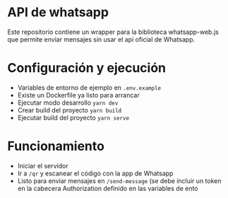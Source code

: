 # API de whatsapp

Este repositorio contiene un wrapper para la biblioteca whatsapp-web.js que permite enviar mensajes sin usar el api oficial de Whatsapp.

# Configuración y ejecución

- Variables de entorno de ejemplo en `.env.example`
- Existe un Dockerfile ya listo para arrancar
- Ejecutar modo desarrollo `yarn dev`
- Crear build del proyecto `yarn build`
- Ejecutar build del proyecto `yarn serve`

# Funcionamiento

- Iniciar el servidor
- Ir a `/qr` y escanear el código con la app de Whatsapp
- Listo para enviar mensajes en `/send-message` (se debe incluir un token en la cabecera Authorization definido en las variables de ento

